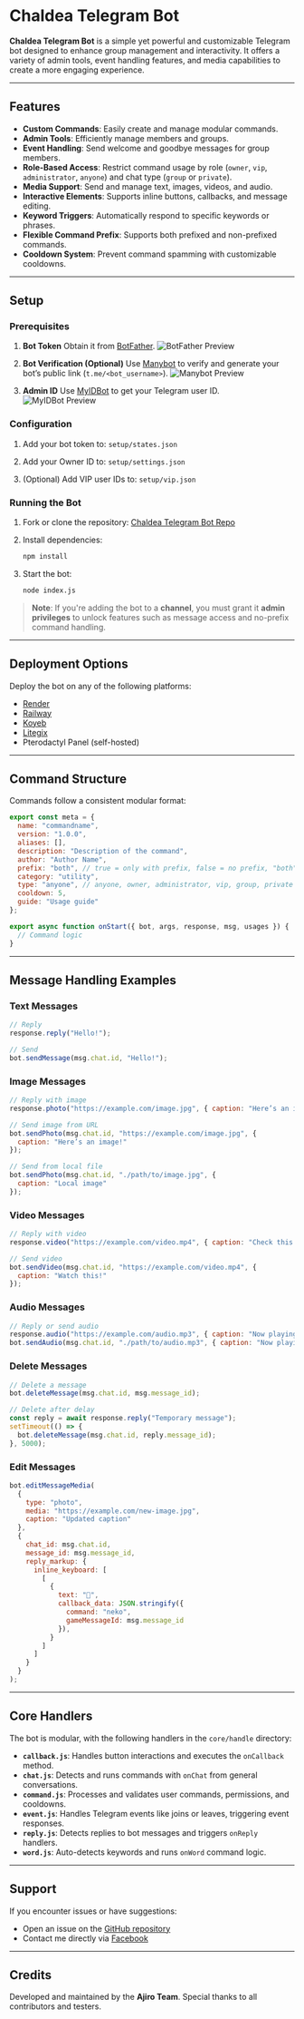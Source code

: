 # Chaldea Telegram Bot

**Chaldea Telegram Bot** is a simple yet powerful and customizable Telegram bot designed to enhance group management and interactivity. It offers a variety of admin tools, event handling features, and media capabilities to create a more engaging experience.

---

## Features

* **Custom Commands**: Easily create and manage modular commands.
* **Admin Tools**: Efficiently manage members and groups.
* **Event Handling**: Send welcome and goodbye messages for group members.
* **Role-Based Access**: Restrict command usage by role (`owner`, `vip`, `administrator`, `anyone`) and chat type (`group` or `private`).
* **Media Support**: Send and manage text, images, videos, and audio.
* **Interactive Elements**: Supports inline buttons, callbacks, and message editing.
* **Keyword Triggers**: Automatically respond to specific keywords or phrases.
* **Flexible Command Prefix**: Supports both prefixed and non-prefixed commands.
* **Cooldown System**: Prevent command spamming with customizable cooldowns.

---

## Setup

### Prerequisites

1. **Bot Token**
   Obtain it from [BotFather](https://t.me/BotFather).
   ![BotFather Preview](https://i.imgur.com/1eBNpbK.jpeg)

2. **Bot Verification (Optional)**
   Use [Manybot](https://t.me/Manybot) to verify and generate your bot’s public link (`t.me/<bot_username>`).
   ![Manybot Preview](https://i.imgur.com/uENHXlz.jpeg)

3. **Admin ID**
   Use [MyIDBot](https://t.me/myidbot) to get your Telegram user ID.
   ![MyIDBot Preview](https://i.imgur.com/pwwMlg1.jpeg)

### Configuration

1. Add your bot token to:
   `setup/states.json`

2. Add your Owner ID to:
   `setup/settings.json`

3. (Optional) Add VIP user IDs to:
   `setup/vip.json`

### Running the Bot

1. Fork or clone the repository:
   [Chaldea Telegram Bot Repo](https://github.com/ajirodesu/ChaldeaHaleah)

2. Install dependencies:

   ```bash
   npm install
   ```

3. Start the bot:

   ```bash
   node index.js
   ```

> **Note**: If you're adding the bot to a **channel**, you must grant it **admin privileges** to unlock features such as message access and no-prefix command handling.

---

## Deployment Options

Deploy the bot on any of the following platforms:

* [Render](https://render.com)
* [Railway](https://railway.app)
* [Koyeb](https://koyeb.com)
* [Litegix](https://litegix.com)
* Pterodactyl Panel (self-hosted)

---

## Command Structure

Commands follow a consistent modular format:

```javascript
export const meta = {
  name: "commandname",
  version: "1.0.0",
  aliases: [],
  description: "Description of the command",
  author: "Author Name",
  prefix: "both", // true = only with prefix, false = no prefix, "both" = both allowed
  category: "utility",
  type: "anyone", // anyone, owner, administrator, vip, group, private
  cooldown: 5,
  guide: "Usage guide"
};

export async function onStart({ bot, args, response, msg, usages }) {
  // Command logic
}

```

---

## Message Handling Examples

### Text Messages

```javascript
// Reply
response.reply("Hello!");

// Send
bot.sendMessage(msg.chat.id, "Hello!");
```

### Image Messages

```javascript
// Reply with image
response.photo("https://example.com/image.jpg", { caption: "Here’s an image!" });

// Send image from URL
bot.sendPhoto(msg.chat.id, "https://example.com/image.jpg", {
  caption: "Here’s an image!"
});

// Send from local file
bot.sendPhoto(msg.chat.id, "./path/to/image.jpg", {
  caption: "Local image"
});
```

### Video Messages

```javascript
// Reply with video
response.video("https://example.com/video.mp4", { caption: "Check this out!" });

// Send video
bot.sendVideo(msg.chat.id, "https://example.com/video.mp4", {
  caption: "Watch this!"
});
```

### Audio Messages

```javascript
// Reply or send audio
response.audio("https://example.com/audio.mp3", { caption: "Now playing" });
bot.sendAudio(msg.chat.id, "./path/to/audio.mp3", { caption: "Now playing" });
```

### Delete Messages

```javascript
// Delete a message
bot.deleteMessage(msg.chat.id, msg.message_id);

// Delete after delay
const reply = await response.reply("Temporary message");
setTimeout(() => {
  bot.deleteMessage(msg.chat.id, reply.message_id);
}, 5000);
```

### Edit Messages

```javascript
bot.editMessageMedia(
  {
    type: "photo",
    media: "https://example.com/new-image.jpg",
    caption: "Updated caption"
  },
  {
    chat_id: msg.chat.id,
    message_id: msg.message_id,
    reply_markup: {
      inline_keyboard: [
        [
          {
            text: "🔁",
            callback_data: JSON.stringify({
              command: "neko",
              gameMessageId: msg.message_id
            }),
          }
        ]
      ]
    }
  }
);
```

---

## Core Handlers

The bot is modular, with the following handlers in the `core/handle` directory:

* **`callback.js`**: Handles button interactions and executes the `onCallback` method.
* **`chat.js`**: Detects and runs commands with `onChat` from general conversations.
* **`command.js`**: Processes and validates user commands, permissions, and cooldowns.
* **`event.js`**: Handles Telegram events like joins or leaves, triggering event responses.
* **`reply.js`**: Detects replies to bot messages and triggers `onReply` handlers.
* **`word.js`**: Auto-detects keywords and runs `onWord` command logic.

---

## Support

If you encounter issues or have suggestions:

* Open an issue on the [GitHub repository](https://github.com/shawndesu/chaldea)
* Contact me directly via [Facebook](https://www.facebook.com/lance.cochangco)

---

## Credits

Developed and maintained by the **Ajiro Team**.
Special thanks to all contributors and testers.